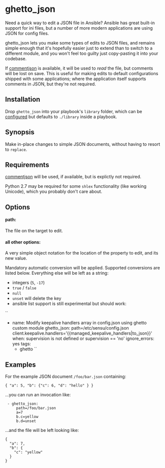 ghetto_json
===========

Need a quick way to edit a JSON file in Ansible?  Ansible has great built-in support for
 ini files, but a number of more modern applications are using JSON for config files.

ghetto_json lets you make some types of edits to JSON files, and remains simple enough that
  it's hopefully easier just to extend than to switch to a different module, and you won't feel
  too guilty just copy-pasting it into your codebase.

If [commentjson](https://pypi.python.org/pypi/commentjson/) is available, it will be used to
 *read* the file, but comments will be lost on save.  This is useful for making edits to default
 configurations shipped with some applications; where the application itself supports comments in
 JSON, but they're not required.


Installation
------------

Drop ``ghetto_json`` into your playbook's ``library`` folder,
 which can be [configured](https://docs.ansible.com/ansible/intro_configuration.html#library)
 but defaults to ``./library`` inside a playbook.

Synopsis
--------

Make in-place changes to simple JSON documents,
 without having to resort to ``replace``.


Requirements
------------

[commentjson](https://pypi.python.org/pypi/commentjson/) will be used, if available,
 but is explictly not required.

Python 2.7 may be required for some ``shlex`` functionality
 (like working Unicode), which you probably don't care about.


Options
-------

#### path:

The file on the target to edit.

#### all other options:

A very simple object notation for the location of the property to edit,
 and its new value.

Mandatory automatic conversion will be applied. Supported conversions are
listed below.  Everything else will be left as a string:

 * integers (``5``, ``-17``)
 * ``true`` / ``false``
 * ``null``
 * ``unset`` will delete the key
 * ansible list support is still experimental but should work:

 ``
   - name: Modify keepalive handlers array in config.json using ghetto custom module
     ghetto_json: path=/etc/sensu/config.json client.keepalive.handlers='{{managed_keepalive_handlers|to_json}}'
     when: supervision is not defined or supervision == 'no'
     ignore_errors: yes 
     tags:
     	- ghetto
 ``

Examples
--------

For the example JSON document ``/foo/bar.json`` containing:
````
{ "a": 5, "b": {"c": 6, "d": "hello" } }
````

...you can run an invocation like:
````
 - ghetto_json:
     path=/foo/bar.json
     a=7
     b.c=yellow
     b.d=unset
````

...and the file will be left looking like:

````
{
  "a": 7,
  "b": {
    "c": "yellow"
  }
}
````
